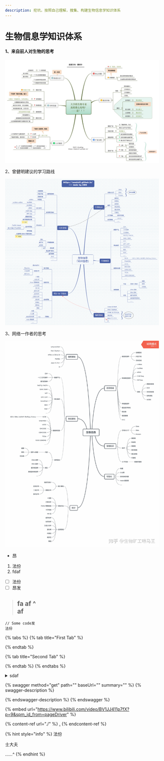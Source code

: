 ```yaml
---
description: 挖坑，按照自己理解，搜集、构建生物信息学知识体系
---
```


# 生物信息学知识体系

#### 1、来自前人对生物的思考

![来自知乎一作者](<.gitbook/assets/image (2).png>)

2、曾健明建议的学习路线

![来自菜鸟团曾健明](<.gitbook/assets/image (4).png>)

3、网络一作者的思考

![来自知乎一个作者](<.gitbook/assets/image (1).png>)





* 昂

1. 法份
2. fdaf

* [ ] 法份
* [ ] 昂发

> fa af ^\
> af&#x20;
> --------

```
// Some code发
法份
```



{% tabs %}
{% tab title="First Tab" %}

{% endtab %}

{% tab title="Second Tab" %}

{% endtab %}
{% endtabs %}

<details>

<summary>sdaf </summary>

asdf &#x20;

sfa&#x20;



</details>

{% swagger method="get" path="" baseUrl="" summary="" %}
{% swagger-description %}

{% endswagger-description %}
{% endswagger %}

{% embed url="https://www.bilibili.com/video/BV1JJ411p7fX?p=9&spm_id_from=pageDriver" %}



{% content-ref url="./" %}
[.](./)
{% endcontent-ref %}



{% hint style="info" %}
法份

士大夫

……^
{% endhint %}
